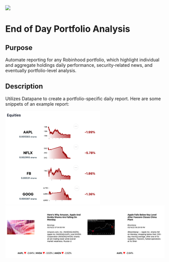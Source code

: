 <img src="https://upload.wikimedia.org/wikipedia/en/d/da/Robinhood_%28company%29_logo.svg" width="250"/>

# End of Day Portfolio Analysis
 
## Purpose

Automate reporting for any Robinhood portfolio, which highlight individual and aggregate holdings daily performance, security-related news, and eventually portfolio-level analysis.

## Description

Utilizes Datapane to create a portfolio-specific daily report. Here are some snippets of an example report:

<span>
 <img src="https://github.com/iainmuir6/Portfolio-Analysis/blob/main/snippets/holdings.png" width="300"/>
 <img src="https://github.com/iainmuir6/Portfolio-Analysis/blob/main/snippets/news.png" width="650"/>
</span>
